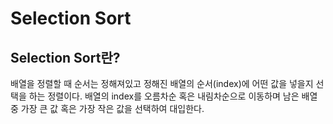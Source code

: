# Selection Sort

## Selection Sort란?
배열을 정렬할 때 순서는 정해져있고 정해진 배열의 순서(index)에 어떤 값을 넣을지 선택을 하는 정렬이다. 배열의 index를 오름차순 혹은 내림차순으로 이동하며 남은 배열 중 가장 큰 값 혹은 가장 작은 값을 선택하여 대입한다.


